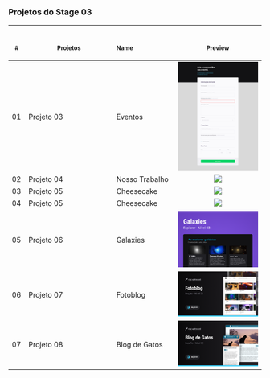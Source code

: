 ### Projetos do Stage 03
 <table>
    <thead>
        <tr>
            <th align="center">
                <img width="20" height="1"> 
                <p>
                    <small>#</small>
                </p>
            </th>
            <th align="center">
                <img width="300" height="1"> 
                <p> 
                    <small>
                      Projetos
                    </small>
                </p>
            </th>
            <th align="left">
                <img width="140" height="1">
                <p align="left"> 
                    <small>
                     Name
                    </small>
                </p>
            </th>
            <th align="center">
                <img width="201" height="1">
                <p align="center"> 
                    <small>
                      Preview
                    </small>
                </p>
            </th>
        </tr>
    </thead>
    <tbody>
        <tr>
            <td>01</td>
            <td>Projeto 03</td>
            <td>Eventos</td>
            <td align="center">
            <a href="./Stage_02/README.md"><img width="300px" src="./Projeto 03(Formularios)/.github/preview.png" /></a></td>
        </tr>
        <tr>
            <td>02</td>
            <td>Projeto 04</td>
            <td>Nosso Trabalho</td>
            <td align="center"><a href="./Stage_03/README.md"><img width="300px" src="./Projeto 04(Reforçando_a_responsividade)/.github/Desktop.png" /></a></td>
        </tr>
         <tr>
            <td>03</td>
            <td>Projeto 05</td>
            <td>Cheesecake</td>
            <td align="center"><a href="./Stage_03/README.md"><img width="300px" src="./Projeto 05(Reforçando a resposividade)/.github/preview.png" /></a></td>
        </tr>
         <tr>
            <td>04</td>
            <td>Projeto 05</td>
            <td>Cheesecake</td>
            <td align="center"><a href="./Stage_03/README.md"><img width="300px" src="./Projeto 05(Reforçando a resposividade)/.github/preview.png" /></a></td>
        </tr>
         <tr>
            <td>05</td>
            <td>Projeto 06</td>
            <td>Galaxies</td>
            <td align="center"><a href="./Stage_03/README.md"><img width="300px" src="./Projeto 06 (Iniciando com o Grid)/.github/preview.png" /></a></td>
        </tr>
         <tr>
            <td>06</td>
            <td>Projeto 07</td>
            <td>Fotoblog</td>
            <td align="center"><a href="./Stage_03/README.md"><img width="300px" src="./Projeto 07/.github/preview.png" /></a></td>
        </tr>
         <tr>
            <td>07</td>
            <td>Projeto 08</td>
            <td>Blog de Gatos</td>
            <td align="center"><a href="./Stage_03/README.md"><img width="300px" src="./Projeto 08/.github/preview.png" /></a></td>
        </tr>
</table></p>
